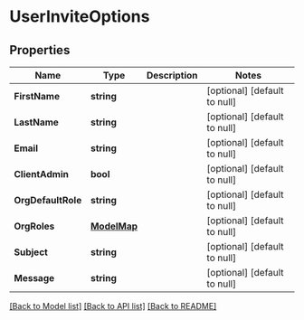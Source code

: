 # UserInviteOptions

## Properties
Name | Type | Description | Notes
------------ | ------------- | ------------- | -------------
**FirstName** | **string** |  | [optional] [default to null]
**LastName** | **string** |  | [optional] [default to null]
**Email** | **string** |  | [optional] [default to null]
**ClientAdmin** | **bool** |  | [optional] [default to null]
**OrgDefaultRole** | **string** |  | [optional] [default to null]
**OrgRoles** | [**ModelMap**](interface{}.md) |  | [optional] [default to null]
**Subject** | **string** |  | [optional] [default to null]
**Message** | **string** |  | [optional] [default to null]

[[Back to Model list]](../README.md#documentation-for-models) [[Back to API list]](../README.md#documentation-for-api-endpoints) [[Back to README]](../README.md)

